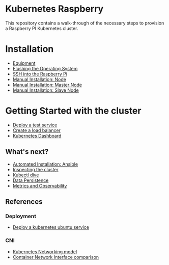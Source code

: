 # Kubernetes Raspberry

This repository contains a walk-through of the necessary steps to provision a Raspberry PI Kubernetes cluster.

# Installation
- [Equipment](./docs/equipment.md)
- [Flushing the Operating System](./docs/os_flushing.md)
- [SSH into the Raspberry Pi](./docs/ssh_into_raspberry.md)
- [Manual Installation: Node](./docs/manual_installation/node.md)
- [Manual Installation: Master Node](./docs/manual_installation/node_master.md)
- [Manual Installation: Slave Node](./docs/manual_installation/node_slave.md)


# Getting Started with the cluster
- [Deploy a test service](./docs/getting_started/deploy_service.md)
- [Create a load balancer](./docs/load_balancer.md)
- [Kubernetes Dashboard](./docs/getting_started/dashboard.md)

## What's next?
- [Automated Installation: Ansible](./docs/installation/ansible.md)
- [Inspecting the cluster](./docs/getting_started/inspect_cluster.md)
- [Kubectl dive](./docs/getting_started/kubectl.md)
- [Data Persistence]()
- [Metrics and Observability]()


## References

### Deployment

- [Deploy a kubernetes ubuntu service](https://www.techrepublic.com/article/how-to-deploy-a-kubernetes-cluster-on-ubuntu-server/)

### CNI

- [Kubernetes Networking model](https://kubernetes.io/docs/concepts/cluster-administration/networking/#the-kubernetes-network-model)
- [Container Network Interface comparison](https://rancher.com/blog/2019/2019-03-21-comparing-kubernetes-cni-providers-flannel-calico-canal-and-weave/)

